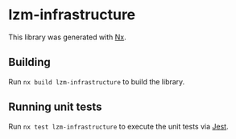 # lzm-infrastructure

This library was generated with [Nx](https://nx.dev).

## Building

Run `nx build lzm-infrastructure` to build the library.

## Running unit tests

Run `nx test lzm-infrastructure` to execute the unit tests via [Jest](https://jestjs.io).
